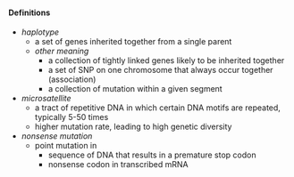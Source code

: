 
#### Definitions

+ _haplotype_ 
    + a set of genes inherited together from a single parent
    + _other meaning_ 
        + a collection of tightly linked genes likely to be inherited together 
        + a set of SNP on one chromosome that always occur together (association)
        + a collection of mutation within a given segment
+ _microsatellite_
    + a tract of repetitive DNA in which certain DNA motifs are repeated, typically 5-50 times
    + higher mutation rate, leading to high genetic diversity
+ _nonsense mutation_    
    + point mutation in 
        + sequence of DNA that results in a premature stop codon
        + nonsense codon in transcribed mRNA
